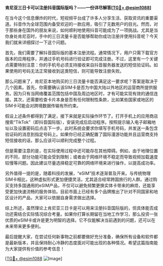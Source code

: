 **肯尼亚三日卡可以注册抖音国际版吗？——一份详尽解答[[TG💪+ @esim1088](https://t.me/s/esim1088)]**

在当今这个信息爆炸的时代，短视频平台成了许多人分享生活、获取资讯的重要渠道。抖音作为全球范围内备受欢迎的一款应用，吸引了无数用户的目光。然而，对于那些身在国外的朋友来说，如何顺利地使用抖音可能成为了一项挑战。尤其是当你身处肯尼亚时，手中的三日流量卡是否能够帮助你成功注册并使用抖音呢？今天我们就来详细探讨一下这个问题。

首先，我们需要了解抖音国际版的基本注册流程。通常情况下，用户只需下载官方版本的应用程序，并通过手机号码进行验证即可完成注册。不过，这里有一个关键点需要特别注意：你的手机号必须支持接收来自抖音服务器发送的短信验证码。如果使用的号码无法正常接收到这类短信，则可能导致注册失败。

那么问题来了，肯尼亚本地购买的三日流量卡能否满足这一要求呢？答案是取决于几个因素。首先，你需要确认该SIM卡是否为中国大陆以外地区的运营商所提供服务。因为只有当网络覆盖范围包括中国及周边地区时，才有可能实现有效的通信连接。其次，还需要检查卡片本身是否有任何限制性条款，比如某些国家或地区的SIM卡可能会对跨境数据传输有所约束。

假设上述条件都得到了满足，接下来就是实际操作环节了。打开手机上的应用商店搜索“TikTok”（即抖音国际版），安装完成后启动程序。按照提示输入电子邮箱地址以及设置密码后点击下一步。此时系统会要求你填写手机号码，并发送一条包含验证码的消息到指定号码上。如果你已经正确配置了国际漫游功能并且运营商支持短信接收的话，那么应该可以顺利完成整个过程。

但是需要注意的是，在实际使用过程中还可能存在其他障碍。例如，由于地理位置的不同，部分功能可能会受到限制；或者由于网络环境不稳定而导致视频加载速度较慢等问题。因此建议尽量选择稳定可靠的网络环境来进行操作，以提高成功率。

另外值得一提的是，随着科技的发展，“eSIM”技术逐渐普及开来。与传统物理SIM卡相比，这种虚拟形式更加便捷灵活，尤其适合经常跨国旅行的人群。通过购买支持多国通用的eSIM产品，不仅可以避免频繁更换实体卡带来的麻烦，还能享受更加快速流畅的服务体验。目前市面上已经有多个品牌推出了针对不同国家和地区设计的产品，大家可以依据自身需求做出选择。

综上所述，虽然理论上肯尼亚三日卡是可以用来注册抖音国际版的，但具体能否成功还需结合实际情况综合考量。如果你打算长期留在当地工作学习，那么投资一张优质的eSIM卡或许是更为明智的选择。它不仅能解决当前遇到的问题，还可以在未来带来更多便利。

最后提醒大家，在尝试任何新事物之前都要做好充分准备，确保所有设备和软件都是最新版本，并且保持耐心冷静的态度面对可能出现的各种情况。希望这篇指南能为大家提供有价值的参考信息！

[[TG💪+ @esim1088](https://t.me/s/esim1088) ![Image](https://i.postimg.cc/4NQfJmqS/Snipaste-2025-05-13-00-14-12.png)]